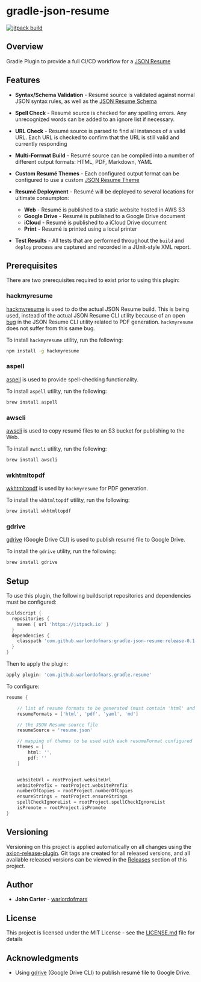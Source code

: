 # gradle-json-resume

[![jitpack build](https://jitpack.io/v/warlordofmars/gradle-json-resume.svg)](https://jitpack.io/#warlordofmars/gradle-json-resume)

## Overview

Gradle Plugin to provide a full CI/CD workflow for a [JSON Resume](https://jsonresume.org/)

## Features

* **Syntax/Schema Validation** - Resumé source is validated against normal JSON syntax rules, as well as the [JSON Resume Schema](https://jsonresume.org/schema/)
* **Spell Check** - Resumé source is checked for any spelling errors.  Any unrecognized words can be added to an ignore list if necessary.
* **URL Check** - Resumé source is parsed to find all instances of a valid URL.  Each URL is checked to confirm that the URL is still valid and currently responding
* **Multi-Forrmat Build** - Resumé source can be compiled into a number of different output formats:  HTML, PDF, Markdown, YAML
* **Custom Resumé Themes** - Each configured output format can be configured to use a custom [JSON Resume Theme](https://jsonresume.org/themes/)
* **Resumé Deployment** - Resumé will be deployed to several locations for ultimate consumpton:
  * **Web** - Resumé is published to a static website hosted in AWS S3
  * **Google Drive** - Resumé is published to a Google Drive document
  * **iCloud** - Resumé is published to a iCloud Drive document
  * **Print** - Resumé is printed using a local printer

* **Test Results** - All tests that are performed throughout the `build` and `deploy` process are captured and recorded in a JUnit-style XML report.

## Prerequisites

There are two prerequisites required to exist prior to using this plugin:

### hackmyresume

[hackmyresume](https://github.com/hacksalot/HackMyResume) is used to do the actual JSON Resume build.  This is being used, instead of the actual JSON Resume CLI utility because of an open [bug](https://github.com/jsonresume/resume-cli/issues/94) in the JSON Resume CLI utility related to PDF generation.  `hackmyresume` does not suffer from this same bug.

To install `hackmyresume` utility, run the following:

```bash
npm install -g hackmyresume
```

### aspell

[aspell](http://aspell.net/) is used to provide spell-checking functionality.

To install `aspell` utility, run the following:

```bash
brew install aspell
```

### awscli

[awscli](https://aws.amazon.com/cli/) is used to copy resumé files to an S3 bucket for publishing to the Web.

To install `awscli` utility, run the following:

```bash
brew install awscli
```

### wkhtmltopdf

[wkhtmltopdf](https://wkhtmltopdf.org/) is used by `hackmyresume` for PDF generation.

To install the `wkhtmltopdf` utility, run the following:

```bash
brew install wkhtmltopdf
```

### gdrive

[gdrive](https://github.com/prasmussen/gdrive) (Google Drive CLI) is used to publish resumé file to Google Drive.

To install the `gdrive` utility, run the following:

```bash
brew install gdrive
```

## Setup

To use this plugin, the following buildscript repositories and dependencies must be configured:

```gradle
buildscript {
  repositories {
    maven { url 'https://jitpack.io' }
  }
  dependencies {
    classpath 'com.github.warlordofmars:gradle-json-resume:release-0.1.3'
  }
}
```

Then to apply the plugin:

```gradle
apply plugin: 'com.github.warlordofmars.gradle.resume'
```

To configure:

```gradle
resume {

    // list of resume formats to be generated (must contain 'html' and 'pdf')
    resumeFormats = ['html', 'pdf', 'yaml', 'md']

    // the JSON Resume source file
    resumeSource = 'resume.json'

    // mapping of themes to be used with each resumeFormat configured
    themes = [
        html: '',
        pdf: ''
    ]


    websiteUrl = rootProject.websiteUrl
    websitePrefix = rootProject.websitePrefix
    numberOfCopies = rootProject.numberOfCopies
    ensureStrings = rootProject.ensureStrings
    spellCheckIgnoreList = rootProject.spellCheckIgnoreList
    isPromote = rootProject.isPromote
}
```

## Versioning

Versioning on this project is applied automatically on all changes using the [axion-release-plugin](https://github.com/allegro/axion-release-plugin).  Git tags are created for all released versions, and all available released versions can be viewed in the [Releases](https://github.com/warlordofmars/gradle-json-resume/releases) section of this project.

## Author

* **John Carter** - [warlordofmars](https://github.com/warlordofmars)

## License

This project is licensed under the MIT License - see the [LICENSE.md](LICENSE.md) file for details

## Acknowledgments

* Using [gdrive](https://github.com/prasmussen/gdrive) (Google Drive CLI) to publish resumé file to Google Drive.
